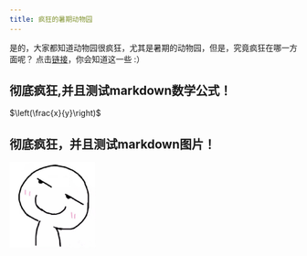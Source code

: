 ```yaml
---
title: 疯狂的暑期动物园
---
```


是的，大家都知道动物园很疯狂，尤其是暑期的动物园，但是，究竟疯狂在哪一方面呢？
点击[链接](https://www.baidu.com)，你会知道这一些 :）



## 彻底疯狂,并且测试markdown数学公式！

$\left(\frac{x}{y}\right)$

## 彻底疯狂，并且测试markdown图片！

<!-- ![图片](/images/avatar.jpeg) -->
<!-- ![图片](avatar.jpeg#pic_center) -->
<div align = "">
    <img src = "/images/avatar.jpeg" width = "30%j">    
    <!-- <img src = "avatar.jpeg" width = "30%j">    
    <img src = "avatar.jpeg" width = "30%j"> -->
</div>